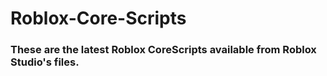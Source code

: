 # Roblox-Core-Scripts
<h3>These are the latest Roblox CoreScripts available from Roblox Studio's files.</h3>
